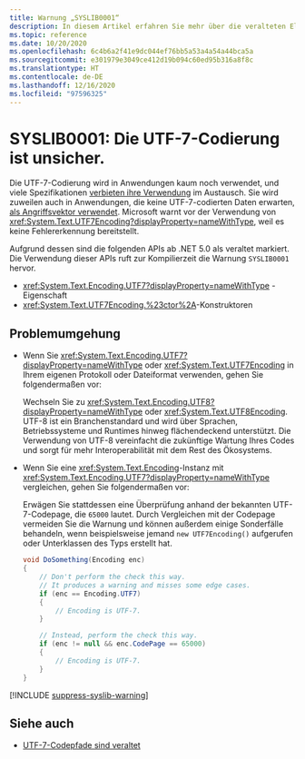 ```yaml
---
title: Warnung „SYSLIB0001“
description: In diesem Artikel erfahren Sie mehr über die veralteten Elemente, die zur Kompilierzeit die Warnung „SYSLIB0001“ generieren.
ms.topic: reference
ms.date: 10/20/2020
ms.openlocfilehash: 6c4b6a2f41e9dc044ef76bb5a53a4a54a44bca5a
ms.sourcegitcommit: e301979e3049ce412d19b094c60ed95b316a8f8c
ms.translationtype: HT
ms.contentlocale: de-DE
ms.lasthandoff: 12/16/2020
ms.locfileid: "97596325"
---
```

# <a name="syslib0001-the-utf-7-encoding-is-insecure"></a>SYSLIB0001: Die UTF-7-Codierung ist unsicher.

Die UTF-7-Codierung wird in Anwendungen kaum noch verwendet, und viele Spezifikationen [verbieten ihre Verwendung](https://security.stackexchange.com/a/68609/3573) im Austausch. Sie wird zuweilen auch in Anwendungen, die keine UTF-7-codierten Daten erwarten, [als Angriffsvektor verwendet](https://cve.mitre.org/cgi-bin/cvekey.cgi?keyword=utf-7). Microsoft warnt vor der Verwendung von <xref:System.Text.UTF7Encoding?displayProperty=nameWithType>, weil es keine Fehlererkennung bereitstellt.

Aufgrund dessen sind die folgenden APIs ab .NET 5.0 als veraltet markiert. Die Verwendung dieser APIs ruft zur Kompilierzeit die Warnung `SYSLIB0001` hervor.

- <xref:System.Text.Encoding.UTF7?displayProperty=nameWithType> -Eigenschaft
- <xref:System.Text.UTF7Encoding.%23ctor%2A>-Konstruktoren

## <a name="workarounds"></a>Problemumgehung

- Wenn Sie <xref:System.Text.Encoding.UTF7?displayProperty=nameWithType> oder <xref:System.Text.UTF7Encoding> in Ihrem eigenen Protokoll oder Dateiformat verwenden, gehen Sie folgendermaßen vor:

  Wechseln Sie zu <xref:System.Text.Encoding.UTF8?displayProperty=nameWithType> oder <xref:System.Text.UTF8Encoding>. UTF-8 ist ein Branchenstandard und wird über Sprachen, Betriebssysteme und Runtimes hinweg flächendeckend unterstützt. Die Verwendung von UTF-8 vereinfacht die zukünftige Wartung Ihres Codes und sorgt für mehr Interoperabilität mit dem Rest des Ökosystems.

- Wenn Sie eine <xref:System.Text.Encoding>-Instanz mit <xref:System.Text.Encoding.UTF7?displayProperty=nameWithType> vergleichen, gehen Sie folgendermaßen vor:

  Erwägen Sie stattdessen eine Überprüfung anhand der bekannten UTF-7-Codepage, die `65000` lautet. Durch Vergleichen mit der Codepage vermeiden Sie die Warnung und können außerdem einige Sonderfälle behandeln, wenn beispielsweise jemand `new UTF7Encoding()` aufgerufen oder Unterklassen des Typs erstellt hat.

  ```csharp
  void DoSomething(Encoding enc)
  {
      // Don't perform the check this way.
      // It produces a warning and misses some edge cases.
      if (enc == Encoding.UTF7)
      {
          // Encoding is UTF-7.
      }

      // Instead, perform the check this way.
      if (enc != null && enc.CodePage == 65000)
      {
          // Encoding is UTF-7.
      }
  }
  ```

[!INCLUDE [suppress-syslib-warning](../../../../includes/suppress-syslib-warning.md)]

## <a name="see-also"></a>Siehe auch

- [UTF-7-Codepfade sind veraltet](../core-libraries/5.0/utf-7-code-paths-obsolete.md)
